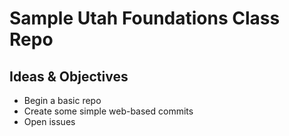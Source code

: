 # Sample Utah Foundations Class Repo

## Ideas & Objectives

- Begin a basic repo
- Create some simple web-based commits
- Open issues

